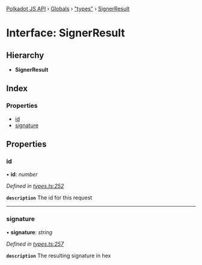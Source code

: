 [Polkadot JS API](../README.md) › [Globals](../globals.md) › ["types"](../modules/_types_.md) › [SignerResult](_types_.signerresult.md)

# Interface: SignerResult

## Hierarchy

* **SignerResult**

## Index

### Properties

* [id](_types_.signerresult.md#id)
* [signature](_types_.signerresult.md#signature)

## Properties

###  id

• **id**: *number*

*Defined in [types.ts:252](https://github.com/polkadot-js/api/blob/0a27f63423/packages/api/src/types.ts#L252)*

**`description`** The id for this request

___

###  signature

• **signature**: *string*

*Defined in [types.ts:257](https://github.com/polkadot-js/api/blob/0a27f63423/packages/api/src/types.ts#L257)*

**`description`** The resulting signature in hex
